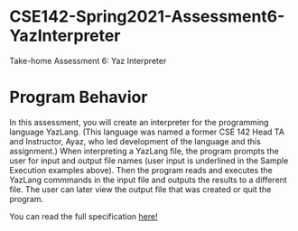 # CSE142-Spring2021-Assessment6-YazInterpreter
Take-home Assessment 6: Yaz Interpreter

# Program Behavior
In this assessment, you will create an interpreter for the programming language YazLang. (This language was named a former CSE 142 Head TA and Instructor, Ayaz, who led development of the language and this assignment.) When interpreting a YazLang file, the program prompts the user for input and output file names (user input is underlined in the Sample Execution examples above). Then the program reads and executes the YazLang commmands in the input file and outputs the results to a different file. The user can later view the output file that was created or quit the program.

You can read the full specification [here!](https://courses.cs.washington.edu/courses/cse142/21sp/files/assessments/a6/a6.pdf)
